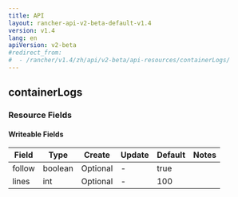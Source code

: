 ```yaml
---
title: API
layout: rancher-api-v2-beta-default-v1.4
version: v1.4
lang: en
apiVersion: v2-beta
#redirect_from:
#  - /rancher/v1.4/zh/api/v2-beta/api-resources/containerLogs/
---
```


## containerLogs



### Resource Fields

#### Writeable Fields

Field | Type | Create | Update | Default | Notes
---|---|---|---|---|---
follow | boolean | Optional | - | true | 
lines | int | Optional | - | 100 | 



<br>
